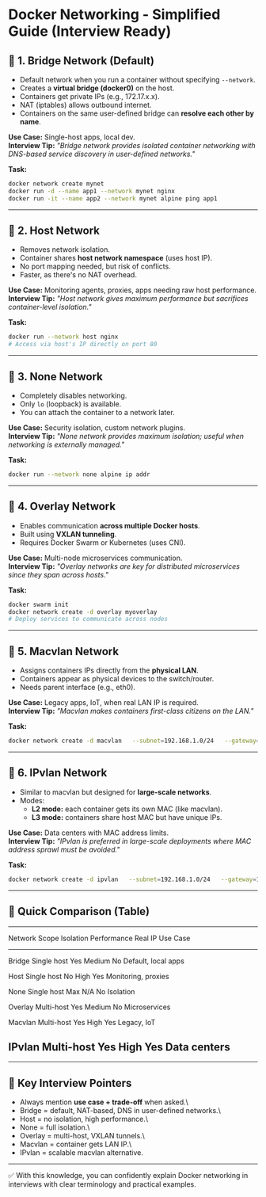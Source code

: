 # Docker Networking - Simplified Guide (Interview Ready)

## 🔹 1. Bridge Network (Default)

-   Default network when you run a container without specifying
    `--network`.
-   Creates a **virtual bridge (docker0)** on the host.
-   Containers get private IPs (e.g., 172.17.x.x).
-   NAT (iptables) allows outbound internet.
-   Containers on the same user-defined bridge can **resolve each other
    by name**.

**Use Case:** Single-host apps, local dev.\
**Interview Tip:** *"Bridge network provides isolated container
networking with DNS-based service discovery in user-defined networks."*

**Task:**

``` bash
docker network create mynet
docker run -d --name app1 --network mynet nginx
docker run -it --name app2 --network mynet alpine ping app1
```

------------------------------------------------------------------------

## 🔹 2. Host Network

-   Removes network isolation.
-   Container shares **host network namespace** (uses host IP).
-   No port mapping needed, but risk of conflicts.
-   Faster, as there's no NAT overhead.

**Use Case:** Monitoring agents, proxies, apps needing raw host
performance.\
**Interview Tip:** *"Host network gives maximum performance but
sacrifices container-level isolation."*

**Task:**

``` bash
docker run --network host nginx
# Access via host's IP directly on port 80
```

------------------------------------------------------------------------

## 🔹 3. None Network

-   Completely disables networking.
-   Only `lo` (loopback) is available.
-   You can attach the container to a network later.

**Use Case:** Security isolation, custom network plugins.\
**Interview Tip:** *"None network provides maximum isolation; useful
when networking is externally managed."*

**Task:**

``` bash
docker run --network none alpine ip addr
```

------------------------------------------------------------------------

## 🔹 4. Overlay Network

-   Enables communication **across multiple Docker hosts**.
-   Built using **VXLAN tunneling**.
-   Requires Docker Swarm or Kubernetes (uses CNI).

**Use Case:** Multi-node microservices communication.\
**Interview Tip:** *"Overlay networks are key for distributed
microservices since they span across hosts."*

**Task:**

``` bash
docker swarm init
docker network create -d overlay myoverlay
# Deploy services to communicate across nodes
```

------------------------------------------------------------------------

## 🔹 5. Macvlan Network

-   Assigns containers IPs directly from the **physical LAN**.
-   Containers appear as physical devices to the switch/router.
-   Needs parent interface (e.g., eth0).

**Use Case:** Legacy apps, IoT, when real LAN IP is required.\
**Interview Tip:** *"Macvlan makes containers first-class citizens on
the LAN."*

**Task:**

``` bash
docker network create -d macvlan   --subnet=192.168.1.0/24   --gateway=192.168.1.1   -o parent=eth0 mymacvlan
```

------------------------------------------------------------------------

## 🔹 6. IPvlan Network

-   Similar to macvlan but designed for **large-scale networks**.
-   Modes:
    -   **L2 mode:** each container gets its own MAC (like macvlan).
    -   **L3 mode:** containers share host MAC but have unique IPs.

**Use Case:** Data centers with MAC address limits.\
**Interview Tip:** *"IPvlan is preferred in large-scale deployments
where MAC address sprawl must be avoided."*

**Task:**

``` bash
docker network create -d ipvlan   --subnet=192.168.1.0/24   --gateway=192.168.1.1   -o parent=eth0 --ipvlan-mode=l3 myipvlan
```

------------------------------------------------------------------------

## 🔑 Quick Comparison (Table)

  -------------------------------------------------------------------------------
  Network      Scope        Isolation    Performance    Real IP   Use Case
  ------------ ------------ ------------ -------------- --------- ---------------
  Bridge       Single host  Yes          Medium         No        Default, local
                                                                  apps

  Host         Single host  No           High           Yes       Monitoring,
                                                                  proxies

  None         Single host  Max          N/A            No        Isolation

  Overlay      Multi-host   Yes          Medium         No        Microservices

  Macvlan      Multi-host   Yes          High           Yes       Legacy, IoT

  IPvlan       Multi-host   Yes          High           Yes       Data centers
  -------------------------------------------------------------------------------

------------------------------------------------------------------------

## 🎯 Key Interview Pointers

-   Always mention **use case + trade-off** when asked.\
-   Bridge = default, NAT-based, DNS in user-defined networks.\
-   Host = no isolation, high performance.\
-   None = full isolation.\
-   Overlay = multi-host, VXLAN tunnels.\
-   Macvlan = container gets LAN IP.\
-   IPvlan = scalable macvlan alternative.

------------------------------------------------------------------------

✅ With this knowledge, you can confidently explain Docker networking in
interviews with clear terminology and practical examples.

